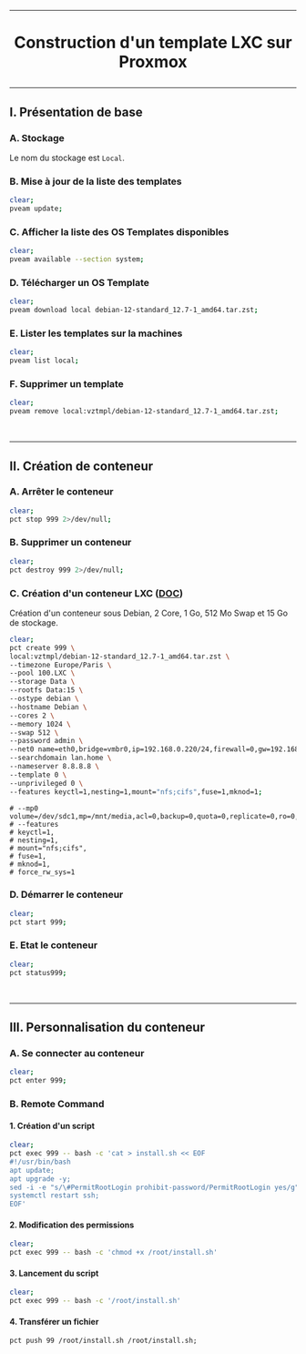 ------------------------------------------------------------------------------------------------------
# <p align='center'> Construction d'un template LXC sur Proxmox </p>
------------------------------------------------------------------------------------------------------
## I. Présentation de base
### A. Stockage
Le nom du stockage est `Local`.

### B. Mise à jour de la liste des templates
```bash
clear;
pveam update;
```

### C. Afficher la liste des OS Templates disponibles
```bash
clear;
pveam available --section system;
```

### D. Télécharger un OS Template
```bash
clear;
pveam download local debian-12-standard_12.7-1_amd64.tar.zst;
```

### E. Lister les templates sur la machines
```bash
clear;
pveam list local;
```

### F. Supprimer un template
```bash
clear;
pveam remove local:vztmpl/debian-12-standard_12.7-1_amd64.tar.zst;
```

<br />

------------------------------------------------------------------------------------------------------
## II. Création de conteneur

### A. Arrêter le conteneur
```bash
clear;
pct stop 999 2>/dev/null;
```

### B. Supprimer un conteneur
```bash
clear;
pct destroy 999 2>/dev/null;
```
### C. Création d'un conteneur LXC ([DOC](https://pve.proxmox.com/pve-docs/pct.1.html))
Création d'un conteneur sous Debian, 2 Core, 1 Go, 512 Mo Swap et 15 Go de stockage.
```bash
clear;
pct create 999 \
local:vztmpl/debian-12-standard_12.7-1_amd64.tar.zst \
--timezone Europe/Paris \
--pool 100.LXC \
--storage Data \
--rootfs Data:15 \
--ostype debian \
--hostname Debian \
--cores 2 \
--memory 1024 \
--swap 512 \
--password admin \
--net0 name=eth0,bridge=vmbr0,ip=192.168.0.220/24,firewall=0,gw=192.168.0.1,type=veth \
--searchdomain lan.home \
--nameserver 8.8.8.8 \
--template 0 \
--unprivileged 0 \
--features keyctl=1,nesting=1,mount="nfs;cifs",fuse=1,mknod=1;
```

```
# --mp0 volume=/dev/sdc1,mp=/mnt/media,acl=0,backup=0,quota=0,replicate=0,ro=0,shared=0 
# --features
# keyctl=1,
# nesting=1,
# mount="nfs;cifs",
# fuse=1,
# mknod=1,
# force_rw_sys=1
```

### D. Démarrer le conteneur
```bash
clear;
pct start 999;
```


### E. Etat le conteneur
```bash
clear;
pct status999;
```

<br />

------------------------------------------------------------------------------------------------------
## III. Personnalisation du conteneur
### A. Se connecter au conteneur
```bash
clear;
pct enter 999;
```

### B. Remote Command
#### 1. Création d'un script
```bash
clear;
pct exec 999 -- bash -c 'cat > install.sh << EOF
#!/usr/bin/bash
apt update;
apt upgrade -y;
sed -i -e "s/\#PermitRootLogin prohibit-password/PermitRootLogin yes/g" /etc/ssh/sshd_config;
systemctl restart ssh;
EOF'
```

#### 2. Modification des permissions
```bash
clear;
pct exec 999 -- bash -c 'chmod +x /root/install.sh'
```
#### 3. Lancement du script
```bash
clear;
pct exec 999 -- bash -c '/root/install.sh'
```

#### 4. Transférer un fichier
```
pct push 99 /root/install.sh /root/install.sh;
```

